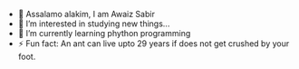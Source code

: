 - 👋 Assalamo alakim, I am Awaiz Sabir
- 👀 I’m interested in studying new things...
- 🌱 I’m currently learning phython programming 
- ⚡ Fun fact: An ant can live upto 29 years if does not get crushed by your foot.

<!---
salarnhiho/salarnhiho is a ✨ special ✨ repository because its `README.md` (this file) appears on your GitHub profile.
You can click the Preview link to take a look at your changes.
--->
